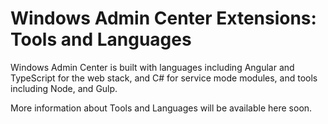 # Windows Admin Center Extensions: Tools and Languages

Windows Admin Center is built with languages including Angular and TypeScript for the web stack, and C# for service mode modules, and tools including Node, and Gulp.

More information about Tools and Languages will be available here soon.